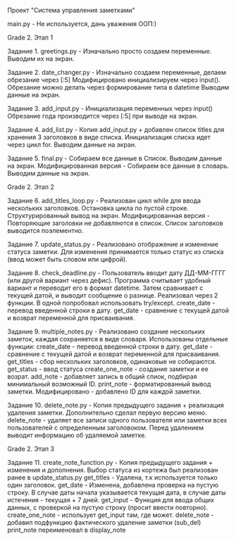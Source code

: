 Проект "Система управления заметками"

main.py - Не используется, дань уважения ООП:)

Grade 2. Этап 1

Задание 1. 
greetings.py - Изначально просто создаем переменные.
Выводим их на экран.

Задание 2. 
date_changer.py - Изначально создаем переменные, делаем обрезание через [:5]
Модифицировано инициализируем через input().
Обрезание можно делать через формирование типа в datetime
Выводим данные на экран.

Задание 3. 
add_input.py - Инициализация переменных через input()
Обрезание года производится через [:5] при выводе на экран.

Задание 4. 
add_list.py - Копия add_input.py + добавлен список titles для хранения 3 заголовков в виде списка.
Инициализация списка идет через цикл for.
Выводим данные на экран.

Задание 5.
final.py - Собираем все данные в Список. Выводим данные на экран.
Модифицированная версия - Собираем все данные в словарь. Выводим данные на экран.

Grade 2. Этап 2

Задание 6.
add_titles_loop.py - Реализован цикл while для ввода нескольких заголовков.
Остановка цикла по пустой строке. Структурированный вывод на экран.
Модифицированная версия - Повторяющие заголовки не добавляются в список.
Список заголовков выводится поэлементно.

Задание 7.
update_status.py - Реализовано отображение и изменение статуса заметки.
Для изменения принимается только статус из списка (ввод может быть словом или цифрой).

Задание 8.
check_deadline.py - Пользователь вводит дату ДД-ММ-ГГГГ (или другой вариант через дефис).
Программа считывает удобный вариант и переводит его в формат datetime.
Затем сравнивает с текущей датой, и выводит сообщение о разнице.
Реализовал через 2 функции. В одной попробовал использовать try/except.
	create_date - перевод введенной строки в дату.
	get_date - сравнение с текущей датой и возврат переменной для присваивания.

Задание 9.
multiple_notes.py - Реализовано создание нескольких заметок, каждая сохраняется в виде словаря.
Использованы отдельные функции:
	create_date - перевод введенной строки в дату.
	get_date - сравнение с текущей датой и возврат переменной для присваивания.
	get_titles - сбор нескольких заголовков, одинаковые не собираются.
	get_status - ввод статуса
	create_one_note - создание заметки и ее возрат.
	add_note - добавляет запись в общий спиок, подбирая минимальный возможный ID.
	print_note - форматированный вывод заметки.
Модифицировано - добавлено ID для каждой заметки.

Задание 10.
delete_note.py - Копия предыдущего задания + реализация удаления заметки.
Дополнительно сделал первую версию меню.
	delete_note - удаляет все записи одного пользователя или заметки всех пользователей с определенным заголовоком.
	Перед удалением выводит информацию об удаляемой заметке.

Grade 2. Этап 3

Задание 11.
create_note_function.py - Копия предыдущего задания + изменения и дополнения.
	Выбор статуса из кортежа был реализован ранее в update_status.py
	get_titles - Удалена, т.к используется только один заголовок.
	get_date - Изменена, добавлена проверка на пустую строку. 
	В случае даты начала указывается текущая дата, в случае даты истечения - текущая + 7 дней.
	get_input - Функция для ввода общих данных, с проверкой на пустую строку (просит ввести повторно).
	create_one_note - использует get_input там, где может.
	delete_note - добавил подфункцию фактического удаление заметки (sub_del)
	print_note переименовал в display_note